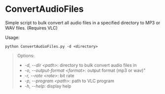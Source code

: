 # ConvertAudioFiles

Simple script to bulk convert all audio files in a specified directory to MP3 or WAV files.
(Requires VLC)

Usage:

```
python ConvertAudioFiles.py -d <directory>
```

> Options:
>
> * *-d, --dir \<path\>*:                directory to bulk convert audio files in
> * *-o, --output-format \<format\>*:    output format (mp3 or wav)"
> * *-r, --rate \<rate\>*:               bit rate
> * *-p, --program \<path\>*:            path to VLC program
> * *-h, --help*:                        display help
